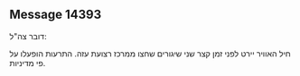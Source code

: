 ## Message 14393

דובר צה"ל:

חיל האוויר יירט לפני זמן קצר שני שיגורים שחצו ממרכז רצועת עזה. התרעות הופעלו על פי מדיניות.

